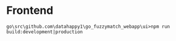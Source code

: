 # Frontend
`go\src\github.com\datahappy1\go_fuzzymatch_webapp\ui>npm run build:development|production`